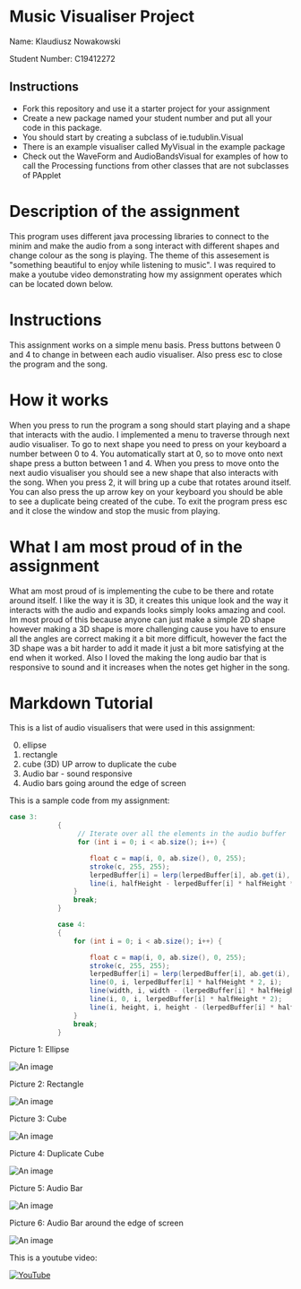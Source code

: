 # Music Visualiser Project

Name: Klaudiusz Nowakowski

Student Number: C19412272

## Instructions
- Fork this repository and use it a starter project for your assignment
- Create a new package named your student number and put all your code in this package.
- You should start by creating a subclass of ie.tudublin.Visual
- There is an example visualiser called MyVisual in the example package
- Check out the WaveForm and AudioBandsVisual for examples of how to call the Processing functions from other classes that are not subclasses of PApplet

# Description of the assignment
This program uses different java processing libraries to connect to the minim and make the audio from a song interact with different shapes and change colour as the song is playing. The theme of this assesement is "something beautiful to enjoy while listening to music". I was required to make a youtube video demonstrating how my assignment operates which can be located down below.

# Instructions
This assignment works on a simple menu basis. Press buttons between 0 and 4 to change in between each audio visualiser. Also press esc to close the program and the song.

# How it works
When you press to run the program a song should start playing and a shape that interacts with the audio. I implemented a menu to traverse through next audio visualiser. To go to next shape you need to press on your keyboard a number between 0 to 4. You automatically start at 0, so to move onto next shape press a button between 1 and 4. When you press to move onto the next audio visualiser you should see a new shape that also interacts with the song. When you press 2, it will bring up a cube that rotates around itself. You can also press the up arrow key on your keyboard you should be able to see a duplicate being created of the cube. To exit the program press esc and it close the window and stop the music from playing. 

# What I am most proud of in the assignment
What am most proud of is implementing the cube to be there and rotate around itself. I like the way it is 3D, it creates this unique look and the way it interacts with the audio and expands looks simply looks amazing and cool. Im most proud of this because anyone can just make a simple 2D shape however making a 3D shape is more challenging cause you have to ensure all the angles are correct making it a bit more difficult, however the fact the 3D shape was a bit harder to add it made it just a bit more satisfying at the end when it worked. Also I loved the making the long audio bar that is responsive to sound and it increases when the notes get higher in the song.

# Markdown Tutorial

This is a list of audio visualisers that were used in this assignment:

0. ellipse
1. rectangle
2. cube (3D) UP arrow to duplicate the cube
3. Audio bar - sound responsive
4. Audio bars going around the edge of screen





This is a sample code from my assignment:

```Java
case 3:
            {
                 // Iterate over all the elements in the audio buffer
                 for (int i = 0; i < ab.size(); i++) {

                    float c = map(i, 0, ab.size(), 0, 255);
                    stroke(c, 255, 255);
                    lerpedBuffer[i] = lerp(lerpedBuffer[i], ab.get(i), 0.1f);        
                    line(i, halfHeight - lerpedBuffer[i] * halfHeight * 2, i, halfHeight + lerpedBuffer[i] * halfHeight * 2);
                }        
                break;
            }

            case 4:
            {
                for (int i = 0; i < ab.size(); i++) {

                    float c = map(i, 0, ab.size(), 0, 255);
                    stroke(c, 255, 255);
                    lerpedBuffer[i] = lerp(lerpedBuffer[i], ab.get(i), 0.1f);        
                    line(0, i, lerpedBuffer[i] * halfHeight * 2, i);
                    line(width, i, width - (lerpedBuffer[i] * halfHeight * 2), i);
                    line(i, 0, i, lerpedBuffer[i] * halfHeight * 2);
                    line(i, height, i, height - (lerpedBuffer[i] * halfHeight * 2));
                }        
                break;
            } 
```



Picture 1: Ellipse

![An image](images/circle.jpg)

Picture 2: Rectangle

![An image](images/rect.jpg)

Picture 3: Cube

![An image](images/cube.jpg)

Picture 4: Duplicate Cube

![An image](images/cube2.jpg)

Picture 5: Audio Bar

![An image](images/audio1.jpg)

Picture 6: Audio Bar around the edge of screen

![An image](images/audio2.jpg)


This is a youtube video:

[![YouTube](yt.jpg)](https://youtu.be/EjRn8QV-8LU)


